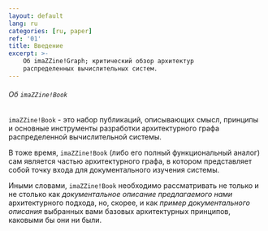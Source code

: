 ```yaml
---
layout: default
lang: ru
categories: [ru, paper]
ref: '01'
title: Введение
excerpt: >-
    Об imaZZine!Graph; критический обзор архитектур
    распределенных вычислительных систем.
---
```


###### Об `imaZZine!Book`

`imaZZine!Book` - это набор публикаций, описывающих смысл, принципы и основные инструменты разработки архитектурного графа распределенной вычислительной системы.

В тоже время, `imaZZine!Book` (либо его полный функциональный аналог) сам является частью архитектурного графа, в котором представляет собой точку входа для документального изучения системы.

Иными словами, `imaZZine!Book` необходимо рассматривать не только и не столько как *документальное описание предлагаемого нами* архитектурного подхода, но, скорее, и как *пример документального описания* выбранных вами базовых архитектурных принципов, каковыми бы они ни были.

